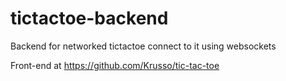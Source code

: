 # tictactoe-backend
Backend for networked tictactoe connect to it using websockets


Front-end at https://github.com/Krusso/tic-tac-toe
